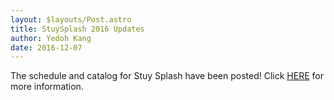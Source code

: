```yaml
---
layout: $layouts/Post.astro
title: StuySplash 2016 Updates
author: Yedoh Kang
date: 2016-12-07
---
```


The schedule and catalog for Stuy Splash have been posted! Click [HERE](/resources/stuysplash2016) for more information.
